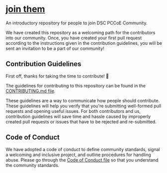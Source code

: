 # [join them](#join-us)

An introductory repository for people to join DSC PCCoE Community.

We have created this repository as a welcoming path for the contributors into our community. Once, you have created your first pull request according to the instructions given in the contribution guidelines, you will be sent an invitation to be a part of our community!

## Contribution Guidelines

First off, thanks for taking the time to contribute! :tada:

The guidelines for contributing to this repository can be found in the [CONTRIBUTING.md file](https://github.com/dscpccoe/join-us/blob/master/CONTRIBUTING.md). 

These guidelines are a way to communicate how people should contribute. These guidelines will help you verify that you're submitting well-formed pull requests and opening useful issues. For both contributors and us, contribution guidelines will save time and hassle caused by improperly created pull requests or issues that have to be rejected and re-submitted.

## Code of Conduct

We have adopted a code of conduct to define community standards, signal a welcoming and inclusive project, and outline procedures for handling abuse. Please go through the [Code of Conduct file](https://github.com/dscpccoe/join-us/blob/master/CODE_OF_CONDUCT.md) so that you understand the community standards. 
